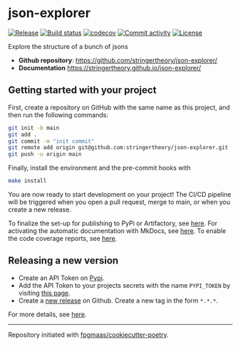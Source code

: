 # json-explorer

[![Release](https://img.shields.io/github/v/release/stringertheory/json-explorer)](https://img.shields.io/github/v/release/stringertheory/json-explorer)
[![Build status](https://img.shields.io/github/actions/workflow/status/stringertheory/json-explorer/main.yml?branch=main)](https://github.com/stringertheory/json-explorer/actions/workflows/main.yml?query=branch%3Amain)
[![codecov](https://codecov.io/gh/stringertheory/json-explorer/branch/main/graph/badge.svg)](https://codecov.io/gh/stringertheory/json-explorer)
[![Commit activity](https://img.shields.io/github/commit-activity/m/stringertheory/json-explorer)](https://img.shields.io/github/commit-activity/m/stringertheory/json-explorer)
[![License](https://img.shields.io/github/license/stringertheory/json-explorer)](https://img.shields.io/github/license/stringertheory/json-explorer)

Explore the structure of a bunch of jsons

- **Github repository**: <https://github.com/stringertheory/json-explorer/>
- **Documentation** <https://stringertheory.github.io/json-explorer/>

## Getting started with your project

First, create a repository on GitHub with the same name as this project, and then run the following commands:

``` bash
git init -b main
git add .
git commit -m "init commit"
git remote add origin git@github.com:stringertheory/json-explorer.git
git push -u origin main
```

Finally, install the environment and the pre-commit hooks with 

```bash
make install
```

You are now ready to start development on your project! The CI/CD
pipeline will be triggered when you open a pull request, merge to main,
or when you create a new release.

To finalize the set-up for publishing to PyPi or Artifactory, see
[here](https://fpgmaas.github.io/cookiecutter-poetry/features/publishing/#set-up-for-pypi).
For activating the automatic documentation with MkDocs, see
[here](https://fpgmaas.github.io/cookiecutter-poetry/features/mkdocs/#enabling-the-documentation-on-github).
To enable the code coverage reports, see [here](https://fpgmaas.github.io/cookiecutter-poetry/features/codecov/).

## Releasing a new version

- Create an API Token on [Pypi](https://pypi.org/).
- Add the API Token to your projects secrets with the name `PYPI_TOKEN` by visiting 
[this page](https://github.com/stringertheory/json-explorer/settings/secrets/actions/new).
- Create a [new release](https://github.com/stringertheory/json-explorer/releases/new) on Github. 
Create a new tag in the form ``*.*.*``.

For more details, see [here](https://fpgmaas.github.io/cookiecutter-poetry/features/cicd/#how-to-trigger-a-release).

---

Repository initiated with [fpgmaas/cookiecutter-poetry](https://github.com/fpgmaas/cookiecutter-poetry).